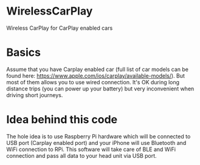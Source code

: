 # WirelessCarPlay
Wireless CarPlay for CarPlay enabled cars

# Basics

Assume that you have Carplay enabled car (full list of car models can be
found here: https://www.apple.com/ios/carplay/available-models/). But most
of them allows you to use wired connection. It's OK during long distance
trips (you can power up your battery) but very inconvenient when driving short
journeys.

# Idea behind this code

The hole idea is to use Raspberry Pi hardware which will be connected to USB
port (Carplay enabled port) and your iPhone will use Bluetooth and WiFi connection to RPi.
This software will take care of BLE and WiFi connection and pass all data to
your head unit via USB port.
